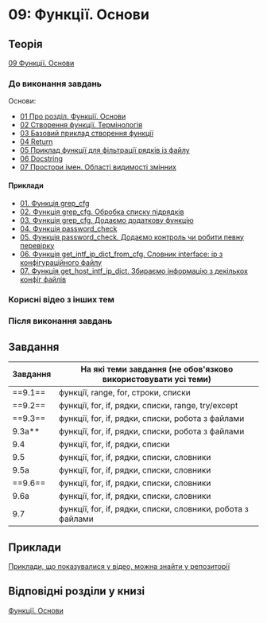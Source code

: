 # 09: Функції. Основи

## Теорія

[09 Функції. Основи](https://youtube.com/playlist?list=PLlwMBlO5_y3RWoXcmUh_h3LqJ8V5tPL3v)

### До виконання завдань

Основи:

* [01 Про розділ. Функції. Основи](https://youtu.be/vPxO3a6cbn0)
* [02 Створення функції. Термінологія](https://youtu.be/kzEJOPz8dRg)
* [03 Базовий приклад створення функції](https://youtu.be/z7g75ndijV0)
* [04 Return](https://youtu.be/bFhKy9Tf2iY)
* [05 Приклад функції для фільтрації рядків із файлу](https://youtu.be/HH2rYK_sK6c)
* [06 Docstring](https://youtu.be/Urld68FzS5k)
* [07 Простори імен. Області видимості змінних](https://youtu.be/Ce-aQVEAbPI)

#### Приклади

* [01. Функція grep_cfg](https://youtu.be/FZ_jjIGCJXo)
* [02. Функція grep_cfg. Обробка списку підрядків](https://youtu.be/BRHzVF4s_F8)
* [03. Функція grep_cfg. Додаємо додаткову функцію](https://youtu.be/NKPbSsFh4zI)
* [04. Функція password_check](https://youtu.be/uuzluS9YunQ)
* [05. Функція password_check. Додаємо контроль чи робити певну перевірку](https://youtu.be/iHe5sCiy9Oo)
* [06. Функція get_intf_ip_dict_from_cfg. Словник interface: ip з конфігураційного файлу](https://youtu.be/bwYmp6fx138)
* [07. Функція get_host_intf_ip_dict. Збираємо інформацію з декількох конфіг файлів](https://youtu.be/YMM80Da5wxU)


### Корисні відео з інших тем


### Після виконання завдань


## Завдання

| Завдання |      На які теми завдання (не обов'язково використовувати усі теми)     |
|---------|------------------------------- |
|  ==9.1==   | функції, range, for, cтроки, списки |
|  ==9.2==   | функції, for, if, рядки, списки, range, try/except |
|  ==9.3==   | функції, for, if, рядки, списки, робота з файлами |
|  9.3a**  | функції, for, if, рядки, списки, робота з файлами |
|  9.4    | функції, for, if, рядки, списки |
|  9.5    | функції, for, if, рядки, списки, словники |
|  9.5a   | функції, for, if, рядки, списки, словники |
|  ==9.6==   | функції, for, if, рядки, списки, словники |
|  9.6a   | функції, for, if, рядки, списки, словники |
|  9.7    | функції, for, if, рядки, списки, словники, робота з файлами |


## Приклади

[Приклади, що показувалися у відео, можна знайти у репозиторії](https://github.com/natenka/pynenguk-examples/tree/main/examples/09_functions)

## Відповідні розділи у книзі

[Функції. Основи](https://pyneng.io/book/09-functions/)

